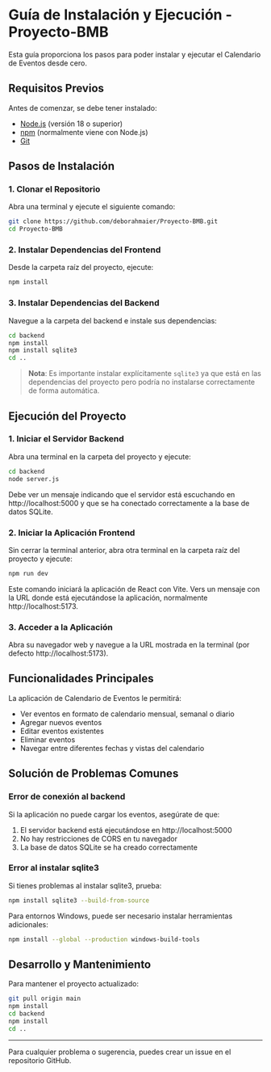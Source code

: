 # Guía de Instalación y Ejecución - Proyecto-BMB

Esta guía proporciona los pasos para poder instalar y ejecutar el Calendario de Eventos desde cero.

## Requisitos Previos

Antes de comenzar, se debe tener instalado:

- [Node.js](https://nodejs.org/) (versión 18 o superior)
- [npm](https://www.npmjs.com/) (normalmente viene con Node.js)
- [Git](https://git-scm.com/)

## Pasos de Instalación

### 1. Clonar el Repositorio

Abra una terminal y ejecute el siguiente comando:

```bash
git clone https://github.com/deborahmaier/Proyecto-BMB.git
cd Proyecto-BMB
```

### 2. Instalar Dependencias del Frontend

Desde la carpeta raíz del proyecto, ejecute:

```bash
npm install
```

### 3. Instalar Dependencias del Backend

Navegue a la carpeta del backend e instale sus dependencias:

```bash
cd backend
npm install
npm install sqlite3
cd ..
```

> **Nota**: Es importante instalar explícitamente `sqlite3` ya que está en las dependencias del proyecto pero podría no instalarse correctamente de forma automática.

## Ejecución del Proyecto

### 1. Iniciar el Servidor Backend

Abra una terminal en la carpeta del proyecto y ejecute:

```bash
cd backend
node server.js
```

Debe ver un mensaje indicando que el servidor está escuchando en http://localhost:5000 y que se ha conectado correctamente a la base de datos SQLite.

### 2. Iniciar la Aplicación Frontend

Sin cerrar la terminal anterior, abra otra terminal en la carpeta raíz del proyecto y ejecute:

```bash
npm run dev
```

Este comando iniciará la aplicación de React con Vite. Vers un mensaje con la URL donde está ejecutándose la aplicación, normalmente http://localhost:5173.

### 3. Acceder a la Aplicación

Abra su navegador web y navegue a la URL mostrada en la terminal (por defecto http://localhost:5173).

## Funcionalidades Principales

La aplicación de Calendario de Eventos le permitirá:

- Ver eventos en formato de calendario mensual, semanal o diario
- Agregar nuevos eventos
- Editar eventos existentes
- Eliminar eventos
- Navegar entre diferentes fechas y vistas del calendario

## Solución de Problemas Comunes

### Error de conexión al backend

Si la aplicación no puede cargar los eventos, asegúrate de que:

1. El servidor backend está ejecutándose en http://localhost:5000
2. No hay restricciones de CORS en tu navegador
3. La base de datos SQLite se ha creado correctamente

### Error al instalar sqlite3

Si tienes problemas al instalar sqlite3, prueba:

```bash
npm install sqlite3 --build-from-source
```

Para entornos Windows, puede ser necesario instalar herramientas adicionales:

```bash
npm install --global --production windows-build-tools
```

## Desarrollo y Mantenimiento

Para mantener el proyecto actualizado:

```bash
git pull origin main
npm install
cd backend
npm install
cd ..
```

---

Para cualquier problema o sugerencia, puedes crear un issue en el repositorio GitHub.
